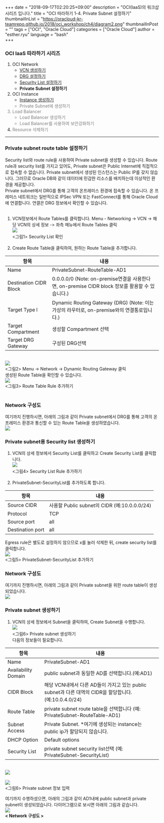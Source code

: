 
+++
date = "2018-09-17T02:20:25+09:00"
description = "OCI(IaaS)의 워크샵 시리즈 입니다."
title = "OCI 따라하기 1-4. Private Subnet 설정하기"
thumbnailInList = "https://oracloud-kr-teamrepo.github.io/2018/oci_workshop/ch4/diagram2.png"
thumbnailInPost = ""
tags = ["OCI", "Oracle Cloud"]
categories = ["Oracle Cloud"]
author = "esther.ryu"
language = "bash"  
+++

### OCI IaaS 따라하기 시리즈
1. OCI Network<br>
	- [VCN 생성하기](../oci_workshop_1)
	- [DRG 설정하기](../oci_workshop_2)
	- [Security List 설정하기](../oci_workshop_3)
	- **Private Subnet 설정하기**
2. OCI Instance
	- [Instance 생성하기](../oci_workshop_5)<font color=grey>
	- Private Subnet에 생성하기
3. Load Balancer
	- Load Balancer 생성하기
	- Load Balancer를 사용하여 보안강화하기
4. Resource 삭제하기</font><br>

---

### Private subnet route table 설정하기
Security list와 route rule을 사용하여 Private subnet을 생성할 수 있습니다. Route rule과 security list를 가지고 있어도, Private subnet은 Public Internet에 직접적으로 접속할 수 없습니다. Private subnet에서 생성된 인스턴스는 Public IP를 갖지 않습니다. 그러므로 Oracle DB와 같이 데이터에 민감한 리소스를 배치하는데 이상적인 환경을 제공합니다. <br>
Private subnet에서 DRG를 통해 고객의 온프레미스 환경에 접속할 수 있습니다. 온 프레미스 네트워크는 일반적으로 IPSec VPN 또는 FastConnect를 통해 Oracle Cloud에 연결합니다. 연결은 DRG 정보에서 확인할 수 있습니다.
<br><br>

1. VCN정보에서 Route Tables를 클릭합니다. 
Menu - Networking -> VCN -> 해당 VCN의 상세 정보 -> 좌측 메뉴에서 Route Tables 클릭
<br>![](https://oracloud-kr-teamrepo.github.io/2018/oci_workshop/ch4/Picture1.png)<br>
<그림1> Security List 확인<br><br>
2. Create Route Table을 클릭하여, 원하는 Route Table을 추가합니다.<br>

|항목|내용|
|---|---|
|Name|PrivateSubnet-RouteTable-AD1|
|Destination CIDR Block|0.0.0.0/0 (Note: on-premise연결을 사용한다면, on-premise CIDR block 정보를 활용할 수 있습니다.) |
|Target Type l|Dynamic Routing Gateway (DRG) (Note: 이는 가상의 라우터로, on-premise와의 연결통로입니다.) |
|Target Compartment|생성할 Compartment 선택|
|Target DRG Gateway |구성된 DRG선택|</table>
<br>![](https://oracloud-kr-teamrepo.github.io/2018/oci_workshop/ch4/Picture2.png)<br>
<그림2> Menu -> Network -> Dynamic Routing Gateway 클릭<br>
생성된 Route Table을 확인할 수 있습니다. 
<br>![](https://oracloud-kr-teamrepo.github.io/2018/oci_workshop/ch4/Picture3.png)<br>
<그림3> Route Table Rule 추가하기<br><br>

### Network 구성도
여기까지 진행하시면, 아래의 그림과 같이 Private subnet에서 DRG를 통해 고객의 온 프레미스 환경과 통신할 수 있는 Route Table을 생성하였습니다. 
<br>![](https://oracloud-kr-teamrepo.github.io/2018/oci_workshop/ch4/diagram1.png)<br>

### Private subnet용 Security list 생성하기
1. VCN의 상세 정보에서 Security List를 클릭하고 Create Security List를 클릭합니다.
<br>![](https://oracloud-kr-teamrepo.github.io/2018/oci_workshop/ch4/Picture4.png)<br>
<그림4> Security List Rule 추가하기<br><br>
2. PrivateSubnet-SecurityList를 추가하도록 합니다.

|항목|내용|
|---|---|
|Source CIDR|사용할 Public subnet의 CIDR (예:10.0.0.0/24)|
|Protocol |TCP|
|Source port|all|
|Destination port|all|</table>
Egress rule은 별도로 설정하지 않으므로 x를 눌러 삭제한 뒤, create security list를 클릭합니다.
<br>![](https://oracloud-kr-teamrepo.github.io/2018/oci_workshop/ch4/Picture5.png)<br>
<그림5> PrivateSubnet-SecurityList 추가하기<br>

### Network 구성도
여기까지 진행하시면, 아래의 그림과 같이 Private subnet을 위한 route table이 생성되었습니다. 
<br>![](https://oracloud-kr-teamrepo.github.io/2018/oci_workshop/ch4/diagram2.png)<br>

### Private subnet 생성하기
1. VCN의 상세 정보에서 Subnet을 클릭하여,  Create Subnet을 수행합니다.
<br>![](https://oracloud-kr-teamrepo.github.io/2018/oci_workshop/ch4/Picture6.png)<br>
<그림6> Private subnet 생성하기<br>
다음의 정보들이 필요합니다.<br>

|항목|내용|
|---|---|
|Name|PrivateSubnet-AD1|
|Availability Domain|public subnet과 동일한 AD를 선택합니다.(예:AD1)| 
|CIDR Block|해당 VCN내에서 다른 AD들이 가지고 있는 public subnet과 다른 대역의 CIDR을 할당합니다. (예:10.0.4.0/24)|
|Route Table|private subnet route table을 선택합니다 (예: PrivateSubnet-RouteTable-AD1)|
|Subnet Access|Private Subnet. *여기에 생성되는 instance는 public ip가 할당되지 않습니다.|
|DHCP Option|Default options|
|Security List|private subnet security list선택 (예: PrivateSubnet-SecurityList)|</table>
<br>![](https://oracloud-kr-teamrepo.github.io/2018/oci_workshop/ch4/Picture7.png)<br>
<br>![](https://oracloud-kr-teamrepo.github.io/2018/oci_workshop/ch4/Picture7-1.png)<br>
<그림6> Private subnet 정보 입력

여기까지 수행하셨으면, 아래의 그림과 같이 AD1내에 public subnet과 private subnet이 생성되었습니다.
다이어그램으로 보시면 아래의 그림과 같습니다.
<br>![](https://oracloud-kr-teamrepo.github.io/2018/oci_workshop/ch4/diagram3.png)<br>
**< Network 구성도 >**
